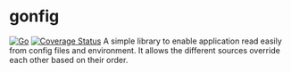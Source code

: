 # gonfig
[![Go](https://github.com/serdarkalayci/gonfig/actions/workflows/go.yml/badge.svg)](https://github.com/serdarkalayci/gonfig/actions/workflows/go.yml)
[![Coverage Status](https://coveralls.io/repos/github/serdarkalayci/gonfig/badge.svg?branch=main)](https://coveralls.io/github/serdarkalayci/gonfig?branch=main) 
A simple library to enable application read easily from config files and environment. It allows the different sources override each other based on their order.
